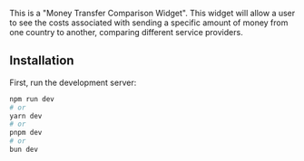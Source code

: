 This is a "Money Transfer Comparison Widget". This widget will allow a user to see the costs associated with sending a specific amount of money from one country to another, comparing different service providers.

## Installation

First, run the development server:

```bash
npm run dev
# or
yarn dev
# or
pnpm dev
# or
bun dev
```
